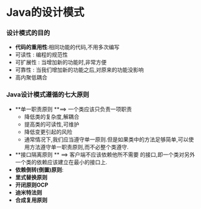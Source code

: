 # Java的设计模式

### 设计模式的目的

- **代码的重用性**:相同功能的代码,不用多次编写
- 可读性 : 编程的规范性
- 可扩展性 : 当增加新的功能时,非常方便
- 可靠性 : 当我们增加新的功能之后,对原来的功能没影响
- 高内聚低耦合

### Java设计模式遵循的七大原则

- **单一职责原则 **==> 一个类应该只负责一项职责
  - 降低类的复杂度,解耦合
  - 提高类的可读性,可维护
  - 降低变更引起的风险
  - 通常情况下,我们应当遵守单一原则.但是如果类中的方法足够简单,可以使用方法遵守单一职责原则,而不必整个类遵守.
- **接口隔离原则 ** ==>  客户端不应该依赖他所不需要 的接口,即一个类对另外一个类的依赖应该建立在最小的接口上.
- **依赖倒转(倒置)原则**:
- **里式替换原则**
- **开闭原则OCP**
- **迪米特法则**
- **合成复用原则**

